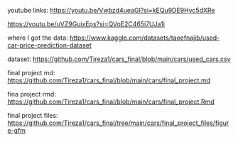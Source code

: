 youtube links:
https://youtu.be/Vwbzd4ueaGI?si=kEQu9DE9Hyc5dXRe 


https://youtu.be/uVZ9GuixEps?si=QVoE2C465i7UJa1i


where I got the data:
https://www.kaggle.com/datasets/taeefnajib/used-car-price-prediction-dataset


dataset:
https://github.com/Tireza1/cars_final/blob/main/cars/used_cars.csv

final project md:
https://github.com/Tireza1/cars_final/blob/main/cars/final_project.md


fina project rmd:
https://github.com/Tireza1/cars_final/blob/main/cars/final_project.Rmd


final project files:
https://github.com/Tireza1/cars_final/tree/main/cars/final_project_files/figure-gfm
